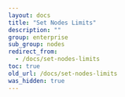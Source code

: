 ```yaml
---
layout: docs
title: "Set Nodes Limits"
description: ""
group: enterprise
sub_group: nodes
redirect_from:
  - /docs/set-nodes-limits
toc: true
old_url: /docs/set-nodes-limits
was_hidden: true
---
```

